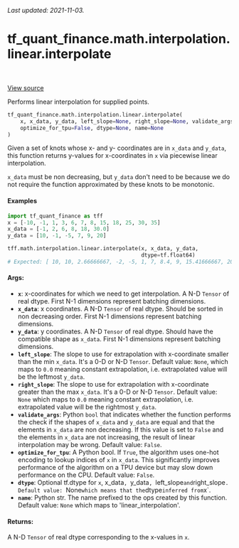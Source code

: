 <!--
This file is generated by a tool. Do not edit directly.
For open-source contributions the docs will be updated automatically.
-->

*Last updated: 2021-11-03.*

<div itemscope itemtype="http://developers.google.com/ReferenceObject">
<meta itemprop="name" content="tf_quant_finance.math.interpolation.linear.interpolate" />
<meta itemprop="path" content="Stable" />
</div>

# tf_quant_finance.math.interpolation.linear.interpolate

<!-- Insert buttons and diff -->

<table class="tfo-notebook-buttons tfo-api" align="left">
</table>

<a target="_blank" href="https://github.com/google/tf-quant-finance/blob/master/tf_quant_finance/math/interpolation/linear/linear_interpolation.py">View source</a>



Performs linear interpolation for supplied points.

```python
tf_quant_finance.math.interpolation.linear.interpolate(
    x, x_data, y_data, left_slope=None, right_slope=None, validate_args=False,
    optimize_for_tpu=False, dtype=None, name=None
)
```



<!-- Placeholder for "Used in" -->

Given a set of knots whose x- and y- coordinates are in `x_data` and `y_data`,
this function returns y-values for x-coordinates in `x` via piecewise
linear interpolation.

`x_data` must be non decreasing, but `y_data` don't need to be because we do
not require the function approximated by these knots to be monotonic.

#### Examples

```python
import tf_quant_finance as tff
x = [-10, -1, 1, 3, 6, 7, 8, 15, 18, 25, 30, 35]
x_data = [-1, 2, 6, 8, 18, 30.0]
y_data = [10, -1, -5, 7, 9, 20]

tff.math.interpolation.linear.interpolate(x, x_data, y_data,
                                          dtype=tf.float64)
# Expected: [ 10, 10, 2.66666667, -2, -5, 1, 7, 8.4, 9, 15.41666667, 20, 20]
```

#### Args:


* <b>`x`</b>: x-coordinates for which we need to get interpolation. A N-D
  `Tensor` of real dtype. First N-1 dimensions represent batching
  dimensions.
* <b>`x_data`</b>: x coordinates. A N-D `Tensor` of real dtype. Should be sorted
  in non decreasing order. First N-1 dimensions represent batching
  dimensions.
* <b>`y_data`</b>: y coordinates. A N-D `Tensor` of real dtype. Should have the
  compatible shape as `x_data`. First N-1 dimensions represent batching
  dimensions.
* <b>`left_slope`</b>: The slope to use for extrapolation with x-coordinate smaller
  than the min `x_data`. It's a 0-D or N-D `Tensor`.
  Default value: `None`, which maps to `0.0` meaning constant extrapolation,
  i.e. extrapolated value will be the leftmost `y_data`.
* <b>`right_slope`</b>: The slope to use for extrapolation with x-coordinate greater
  than the max `x_data`. It's a 0-D or N-D `Tensor`.
  Default value: `None` which maps to `0.0` meaning constant extrapolation,
  i.e. extrapolated value will be the rightmost `y_data`.
* <b>`validate_args`</b>: Python `bool` that indicates whether the function performs
  the check if the shapes of `x_data` and `y_data` are equal and that the
  elements in `x_data` are non decreasing. If this value is set to `False`
  and the elements in `x_data` are not increasing, the result of linear
  interpolation may be wrong.
  Default value: `False`.
* <b>`optimize_for_tpu`</b>: A Python bool. If `True`, the algorithm uses one-hot
  encoding to lookup indices of `x` in `x_data`. This significantly
  improves performance of the algorithm on a TPU device but may slow down
  performance on the CPU.
  Default value: `False`.
* <b>`dtype`</b>: Optional tf.dtype for `x`, x_data`, `y_data`, `left_slope` and
  `right_slope`.
  Default value: `None` which means that the `dtype` inferred from
    `x`.
* <b>`name`</b>: Python str. The name prefixed to the ops created by this function.
  Default value: `None` which maps to 'linear_interpolation'.


#### Returns:

A N-D `Tensor` of real dtype corresponding to the x-values in `x`.
